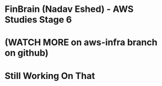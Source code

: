 # FinBrain (Nadav Eshed) - AWS Studies Stage 6
# (WATCH MORE on aws-infra branch on github)
# Still Working On That